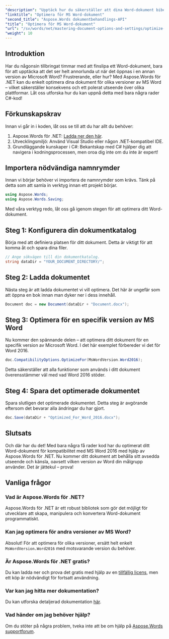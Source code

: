 ```yaml
---
"description": "Upptäck hur du säkerställer att dina Word-dokument bibehåller sin formatering och sitt utseende i olika Microsoft Word-versioner med hjälp av Aspose.Words för .NET."
"linktitle": "Optimera för MS Word-dokument"
"second_title": "Aspose.Words dokumentbehandlings-API"
"title": "Optimera för MS Word-dokument"
"url": "/sv/words/net/mastering-document-options-and-settings/optimize-for-ms-word-document/"
"weight": 10
---
```


## Introduktion

Har du någonsin tillbringat timmar med att finslipa ett Word-dokument, bara för att upptäcka att det ser helt annorlunda ut när det öppnas i en annan version av Microsoft Word? Frustrerande, eller hur? Med Aspose.Words för .NET kan du enkelt optimera dina dokument för olika versioner av MS Word – vilket säkerställer konsekvens och ett polerat utseende över olika plattformar. Låt oss utforska hur du kan uppnå detta med bara några rader C#-kod!

## Förkunskapskrav

Innan vi går in i koden, låt oss se till att du har allt du behöver:

1. Aspose.Words för .NET: [Ladda ner den här](https://releases.aspose.com/words/net/).
2. Utvecklingsmiljö: Använd Visual Studio eller någon .NET-kompatibel IDE.
3. Grundläggande kunskaper i C#: Bekantskap med C# hjälper dig att navigera i kodningsprocessen, men oroa dig inte om du inte är expert!

## Importera nödvändiga namnrymder

Innan vi börjar behöver vi importera de namnrymder som krävs. Tänk på detta som att samla in verktyg innan ett projekt börjar.

```csharp
using Aspose.Words;
using Aspose.Words.Saving;
```

Med våra verktyg redo, låt oss gå igenom stegen för att optimera ditt Word-dokument.

## Steg 1: Konfigurera din dokumentkatalog

Börja med att definiera platsen för ditt dokument. Detta är viktigt för att komma åt och spara dina filer.

```csharp
// Ange sökvägen till din dokumentkatalog.
string dataDir = "YOUR_DOCUMENT_DIRECTORY/";
```

## Steg 2: Ladda dokumentet

Nästa steg är att ladda dokumentet vi vill optimera. Det här är ungefär som att öppna en bok innan man dyker ner i dess innehåll.

```csharp
Document doc = new Document(dataDir + "Document.docx");
```

## Steg 3: Optimera för en specifik version av MS Word

Nu kommer den spännande delen – att optimera ditt dokument för en specifik version av Microsoft Word. I det här exemplet förbereder vi det för Word 2016.

```csharp
doc.CompatibilityOptions.OptimizeFor(MsWordVersion.Word2016);
```

Detta säkerställer att alla funktioner som används i ditt dokument överensstämmer väl med vad Word 2016 stöder.

## Steg 4: Spara det optimerade dokumentet

Spara slutligen det optimerade dokumentet. Detta steg är avgörande eftersom det bevarar alla ändringar du har gjort.

```csharp
doc.Save(dataDir + "Optimized_For_Word_2016.docx");
```

## Slutsats

Och där har du det! Med bara några få rader kod har du optimerat ditt Word-dokument för kompatibilitet med MS Word 2016 med hjälp av Aspose.Words för .NET. Nu kommer ditt dokument att behålla sitt avsedda utseende och känsla, oavsett vilken version av Word din målgrupp använder. Det är jättekul – prova!

## Vanliga frågor

### Vad är Aspose.Words för .NET?
Aspose.Words för .NET är ett robust bibliotek som gör det möjligt för utvecklare att skapa, manipulera och konvertera Word-dokument programmatiskt.

### Kan jag optimera för andra versioner av MS Word?
Absolut! För att optimera för olika versioner, ersätt helt enkelt `MsWordVersion.Word2016` med motsvarande version du behöver.

### Är Aspose.Words för .NET gratis?
Du kan ladda ner och prova det gratis med hjälp av en [tillfällig licens](https://purchase.aspose.com/temporary-license/), men ett köp är nödvändigt för fortsatt användning.

### Var kan jag hitta mer dokumentation?
Du kan utforska detaljerad dokumentation [här](https://reference.aspose.com/words/net/).

### Vad händer om jag behöver hjälp?
Om du stöter på några problem, tveka inte att be om hjälp på [Aspose.Words supportforum](https://forum.aspose.com/c/words/8).